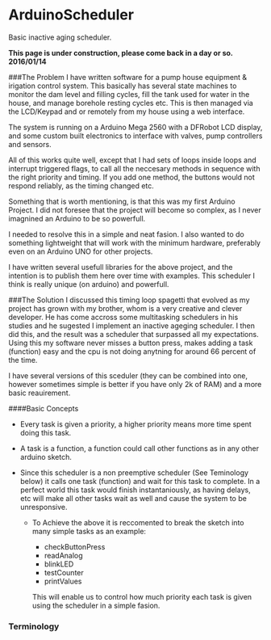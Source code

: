 # ArduinoScheduler
Basic inactive aging scheduler.


**This page is under construction, please come back in a day or so.**
**2016/01/14**

###The Problem
I have written software for a pump house equipment & irigation control system.
This basically has several state machines to monitor the dam level and filling cycles, 
fill the tank used for water in the house, and manage borehole resting cycles etc.
This is then managed via the LCD/Keypad and or remotely from my house using a web interface.

The system is running on a Arduino Mega 2560 with a DFRobot LCD display, and some custom built electronics
to interface with valves, pump controllers and sensors.

All of this works quite well, except that I had sets of loops inside loops and interrupt triggered flags, to call all
the neccesary methods in sequence with the right priority and timing. If you add one method, the buttons would not
respond reliably, as the timing changed etc.

Something that is worth mentioning, is that this was my first Arduino Project. I did not foresee that the
project will become so complex, as I never imagnined an Arduino to be so powerfull.

I needed to resolve this in a simple and neat fasion. I also wanted to do something lightweight that will work with the
minimum hardware, preferably even on an Arduino UNO for other projects.

I have written several usefull libraries for the above project, and the intention is to publish them here
over time with examples. This scheduler I think is really unique (on arduino) and powerfull.

###The Solution
I discussed this timing loop spagetti that evolved as my project has grown with my brother, whom is
a very creative and clever developer. He has come accross some multitasking schedulers in his studies and he
sugested I implement an inactive ageging scheduler. I then did this, and the result was a scheduler that
surpassed all my expectations. Using this my software never misses a button press, makes adding a task (function)
easy and the cpu is not doing anytning for around 66 percent of the time.

I have several versions of this sceduler (they can be combined into one, however sometimes simple is better if
you have only 2k of RAM) and a more basic reauirement.

####Basic Concepts

* Every task is given a priority, a higher priority means more time spent doing this task.

* A task is a function, a function could call other functions as in any other arduino sketch.

* Since this scheduler is a non preemptive scheduler (See Teminology below) it calls one task (function) and wait for
this task to complete. In a perfect world this task would finish instantaniously, as having delays, etc will make all
other tasks wait as well and cause the system to be unresponsive.

  * To Achieve the above it is reccomented to break the sketch into many simple tasks as an example:
    * checkButtonPress
    * readAnalog
    * blinkLED
    * testCounter
    * printValues
    
    This will enable us to control how much priority each task is given using the scheduler in a simple fasion.

### Terminology



